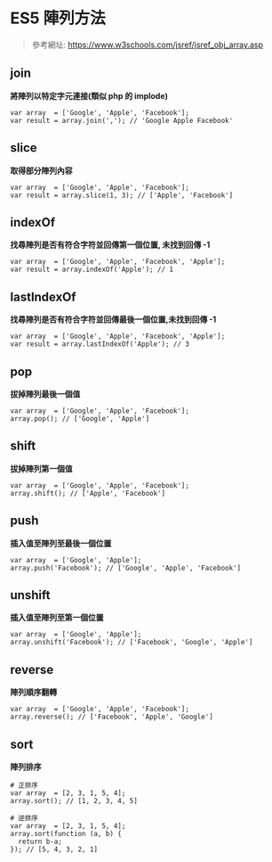 # ES5 陣列方法

> 參考網址: 
https://www.w3schools.com/jsref/jsref_obj_array.asp

## join
__將陣列以特定字元連接(類似 php 的 implode)__

````
var array  = ['Google', 'Apple', 'Facebook'];
var result = array.join(','); // 'Google Apple Facebook'
````

## slice
__取得部分陣列內容__

````
var array  = ['Google', 'Apple', 'Facebook'];
var result = array.slice(1, 3); // ['Apple', 'Facebook']
````

## indexOf
__找尋陣列是否有符合字符並回傳第一個位置, 未找到回傳 -1__

````
var array  = ['Google', 'Apple', 'Facebook', 'Apple'];
var result = array.indexOf('Apple'); // 1 
````

## lastIndexOf
__找尋陣列是否有符合字符並回傳最後一個位置,未找到回傳 -1__

````
var array  = ['Google', 'Apple', 'Facebook', 'Apple'];
var result = array.lastIndexOf('Apple'); // 3 
````

## pop
__拔掉陣列最後一個值__

````
var array  = ['Google', 'Apple', 'Facebook'];
array.pop(); // ['Google', 'Apple']
````

## shift
__拔掉陣列第一個值__

````
var array  = ['Google', 'Apple', 'Facebook'];
array.shift(); // ['Apple', 'Facebook']
````

## push
__插入值至陣列至最後一個位置__

````
var array  = ['Google', 'Apple'];
array.push('Facebook'); // ['Google', 'Apple', 'Facebook']
````

## unshift
__插入值至陣列至第一個位置__

````
var array  = ['Google', 'Apple'];
array.unshift('Facebook'); // ['Facebook', 'Google', 'Apple']
````

## reverse
__陣列順序翻轉__

````
var array  = ['Google', 'Apple', 'Facebook'];
array.reverse(); // ['Facebook', 'Apple', 'Google']
````

## sort
__陣列排序__

````
# 正排序
var array  = [2, 3, 1, 5, 4];
array.sort(); // [1, 2, 3, 4, 5]

# 逆排序
var array  = [2, 3, 1, 5, 4];
array.sort(function (a, b) {
  return b-a;
}); // [5, 4, 3, 2, 1]
````